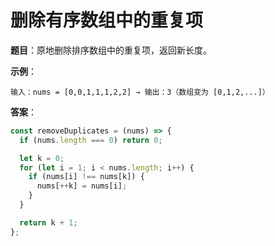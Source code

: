 # 删除有序数组中的重复项

**题目**：原地删除排序数组中的重复项，返回新长度。

**示例**：

```text
输入：nums = [0,0,1,1,1,2,2] → 输出：3（数组变为 [0,1,2,...]）
```

**答案**：

```javascript
const removeDuplicates = (nums) => {
  if (nums.length === 0) return 0;

  let k = 0;
  for (let i = 1; i < nums.length; i++) {
    if (nums[i] !== nums[k]) {
      nums[++k] = nums[i];
    }
  }

  return k + 1;
};
```
